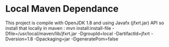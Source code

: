 # Local Maven Dependance

This project is compile with OpenJDK 1.8 and using Javafx (jfxrt.jar) API so install that locally in maven :
mvn install:install-file -Dfile=/usr/local/maven/lib/jfxrt.jar -DgroupId=local -DartifactId=jfxrt -Dversion=1.8 -Dpackaging=jar -DgeneratePom=false